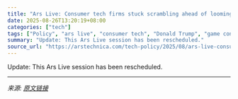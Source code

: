 ```yaml
---
title: "Ars Live: Consumer tech firms stuck scrambling ahead of looming chip tariffs"
date: 2025-08-26T13:20:19+08:00
categories: ["tech"]
tags: ["Policy", "ars live", "consumer tech", "Donald Trump", "game console prices", "laptop prices", "smartphone prices", "tariffs", "us-china trade war"]
summary: "Update: This Ars Live session has been rescheduled."
source_url: "https://arstechnica.com/tech-policy/2025/08/ars-live-consumer-tech-firms-stuck-scrambling-ahead-of-looming-chip-tariffs/"
---
```


Update: This Ars Live session has been rescheduled.

---

*来源: [原文链接](https://arstechnica.com/tech-policy/2025/08/ars-live-consumer-tech-firms-stuck-scrambling-ahead-of-looming-chip-tariffs/)*
